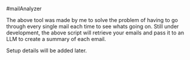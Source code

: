 #mailAnalyzer

The above tool was made by me to solve the problem of having to go through every single mail each time to see whats going on. Still under development, the above script will retrieve your emails and pass it to an LLM to create a summary of each email.

Setup details will be added later.
